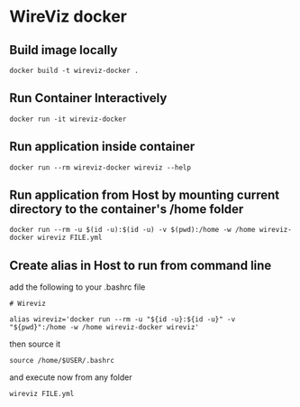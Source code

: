 # WireViz docker 
    
## Build image locally

    docker build -t wireviz-docker .

## Run Container Interactively 

    docker run -it wireviz-docker

## Run application inside container

    docker run --rm wireviz-docker wireviz --help

## Run application from Host by mounting current directory to the container's /home folder

    docker run --rm -u $(id -u):$(id -u) -v $(pwd):/home -w /home wireviz-docker wireviz FILE.yml

## Create alias in Host to run from command line 

add the following to your .bashrc file 

    # Wireviz 

    alias wireviz='docker run --rm -u "${id -u}:${id -u}" -v "${pwd}":/home -w /home wireviz-docker wireviz'

then source it 
    
    source /home/$USER/.bashrc
  
and execute now from any folder 
  
    wireviz FILE.yml
    
    
    
